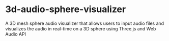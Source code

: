 # 3d-audio-sphere-visualizer
A 3D mesh sphere audio visualizer that allows users to input audio files and visualizes the audio in real-time on a 3D sphere using Three.js and Web Audio API

